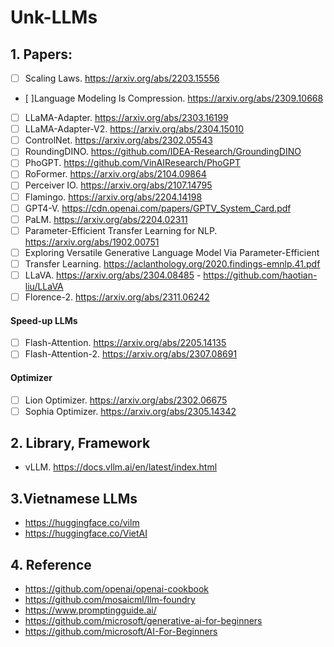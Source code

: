 # Unk-LLMs

## 1. Papers:
- [ ] Scaling Laws. https://arxiv.org/abs/2203.15556
- [ ]Language Modeling Is Compression. https://arxiv.org/abs/2309.10668
- [ ] LLaMA-Adapter. https://arxiv.org/abs/2303.16199
- [ ] LLaMA-Adapter-V2. https://arxiv.org/abs/2304.15010
- [ ] ControlNet. https://arxiv.org/abs/2302.05543
- [ ] RoundingDINO. https://github.com/IDEA-Research/GroundingDINO
- [ ] PhoGPT. https://github.com/VinAIResearch/PhoGPT 
- [ ] RoFormer. https://arxiv.org/abs/2104.09864
- [ ] Perceiver IO. https://arxiv.org/abs/2107.14795
- [ ] Flamingo. https://arxiv.org/abs/2204.14198
- [ ] GPT4-V. https://cdn.openai.com/papers/GPTV_System_Card.pdf
- [ ] PaLM. https://arxiv.org/abs/2204.02311
- [ ] Parameter-Efficient Transfer Learning for NLP. https://arxiv.org/abs/1902.00751
- [ ] Exploring Versatile Generative Language Model Via Parameter-Efficient
- [ ] Transfer Learning. https://aclanthology.org/2020.findings-emnlp.41.pdf
- [ ] LLaVA. https://arxiv.org/abs/2304.08485 - https://github.com/haotian-liu/LLaVA
- [ ] Florence-2. https://arxiv.org/abs/2311.06242

#### Speed-up LLMs
- [ ] Flash-Attention. https://arxiv.org/abs/2205.14135
- [ ] Flash-Attention-2. https://arxiv.org/abs/2307.08691

#### Optimizer
- [ ] Lion Optimizer. https://arxiv.org/abs/2302.06675
- [ ] Sophia Optimizer. https://arxiv.org/abs/2305.14342

## 2. Library, Framework
- vLLM. https://docs.vllm.ai/en/latest/index.html

## 3.Vietnamese LLMs
- https://huggingface.co/vilm
- https://huggingface.co/VietAI

## 4. Reference
- https://github.com/openai/openai-cookbook
- https://github.com/mosaicml/llm-foundry
- https://www.promptingguide.ai/
- https://github.com/microsoft/generative-ai-for-beginners
- https://github.com/microsoft/AI-For-Beginners